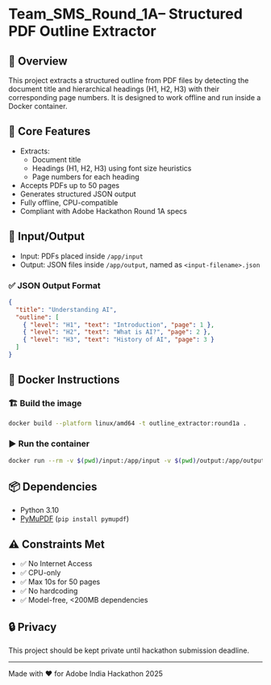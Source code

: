 # Team_SMS_Round_1A– Structured PDF Outline Extractor

## 🚀 Overview
This project extracts a structured outline from PDF files by detecting the document title and hierarchical headings (H1, H2, H3) with their corresponding page numbers. It is designed to work offline and run inside a Docker container.

## 🧠 Core Features
- Extracts:
  - Document title
  - Headings (H1, H2, H3) using font size heuristics
  - Page numbers for each heading
- Accepts PDFs up to 50 pages
- Generates structured JSON output
- Fully offline, CPU-compatible
- Compliant with Adobe Hackathon Round 1A specs

## 📂 Input/Output
- Input: PDFs placed inside `/app/input`
- Output: JSON files inside `/app/output`, named as `<input-filename>.json`

### ✅ JSON Output Format
```json
{
  "title": "Understanding AI",
  "outline": [
    { "level": "H1", "text": "Introduction", "page": 1 },
    { "level": "H2", "text": "What is AI?", "page": 2 },
    { "level": "H3", "text": "History of AI", "page": 3 }
  ]
}
```

## 🐳 Docker Instructions
### 🏗 Build the image
```bash
docker build --platform linux/amd64 -t outline_extractor:round1a .
```

### ▶ Run the container
```bash
docker run --rm -v $(pwd)/input:/app/input -v $(pwd)/output:/app/output --network none outline_extractor:round1a
```

## 📦 Dependencies
- Python 3.10
- [PyMuPDF](https://pymupdf.readthedocs.io/) (`pip install pymupdf`)


## ⚠️ Constraints Met
- ✅ No Internet Access
- ✅ CPU-only
- ✅ Max 10s for 50 pages
- ✅ No hardcoding
- ✅ Model-free, <200MB dependencies

## 🔒 Privacy
This project should be kept private until hackathon submission deadline.

---

Made with ❤️ for Adobe India Hackathon 2025
